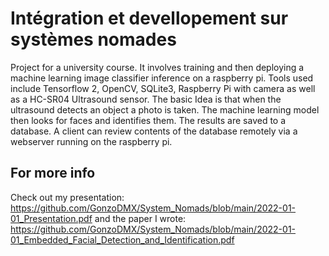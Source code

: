 # Intégration et devellopement sur systèmes nomades

Project for a university course. It involves training and then deploying a machine learning image classifier inference on a raspberry pi. Tools used include Tensorflow 2, OpenCV, SQLite3, Raspberry Pi with camera as well as a HC-SR04 Ultrasound sensor. The basic Idea is that when the ultrasound detects an object a photo is taken. The machine learning model then looks for faces and identifies them. The results are saved to a database. A client can review contents of the database remotely via a webserver running on the raspberry pi.

## For more info
Check out my presentation: https://github.com/GonzoDMX/System_Nomads/blob/main/2022-01-01_Presentation.pdf
and the paper I wrote: https://github.com/GonzoDMX/System_Nomads/blob/main/2022-01-01_Embedded_Facial_Detection_and_Identification.pdf

